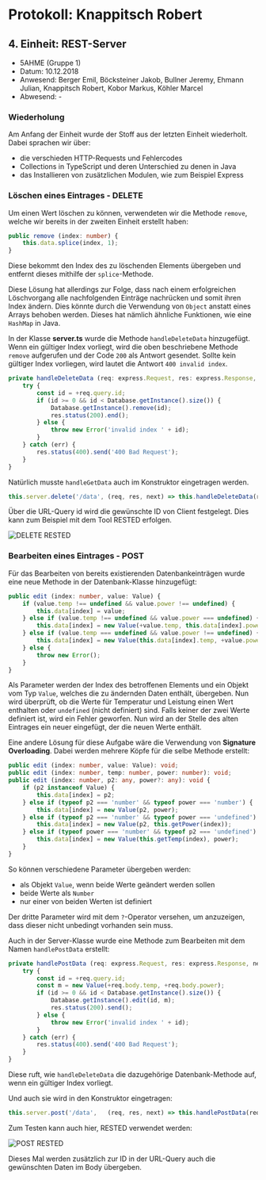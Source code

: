 # Protokoll: Knappitsch Robert
## 4. Einheit: REST-Server

* 5AHME (Gruppe 1)
* Datum: 10.12.2018
* Anwesend: Berger Emil, Böcksteiner Jakob, Bullner Jeremy, Ehmann Julian, Knappitsch Robert, Kobor Markus, Köhler Marcel
* Abwesend: -

### Wiederholung
Am Anfang der Einheit wurde der Stoff aus der letzten Einheit wiederholt. Dabei sprachen wir über:
* die verschieden HTTP-Requests und Fehlercodes 
* Collections in TypeScript und deren Unterschied zu denen in Java
* das Installieren von zusätzlichen Modulen, wie zum Beispiel Express

### Löschen eines Eintrages - DELETE
Um einen Wert löschen zu können, verwendeten wir die Methode ``` remove ```, welche wir bereits in der zweiten Einheit erstellt haben:

``` TypeScript
public remove (index: number) {
    this.data.splice(index, 1);
}
```
Diese bekommt den Index des zu löschenden Elements übergeben und entfernt dieses mithilfe der ```splice```-Methode.

Diese Lösung hat allerdings zur Folge, dass nach einem erfolgreichen Löschvorgang alle nachfolgenden Einträge nachrücken und somit ihren Index ändern. Dies könnte durch die Verwendung von ```Object``` anstatt eines Arrays behoben werden. Dieses hat nämlich ähnliche Funktionen, wie eine ```HashMap``` in Java. 

In der Klasse **server.ts** wurde die Methode ``` handleDeleteData ``` hinzugefügt. Wenn ein gültiger Index vorliegt, wird die oben beschriebene Methode ```remove``` aufgerufen und der Code ```200``` als Antwort gesendet. Sollte kein gültiger Index vorliegen, wird lautet die Antwort ```400 invalid index```.
``` TypeScript
private handleDeleteData (req: express.Request, res: express.Response, next: express.NextFunction) {
    try {
        const id = +req.query.id;
        if (id >= 0 && id < Database.getInstance().size()) {
            Database.getInstance().remove(id);
            res.status(200).end();
        } else {
            throw new Error('invalid index ' + id);
        }
    } catch (err) {
        res.status(400).send('400 Bad Request');
    }
}
```
Natürlich musste ```handleGetData``` auch im Konstruktor eingetragen werden.
```TypeScript
this.server.delete('/data', (req, res, next) => this.handleDeleteData(req, res, next));
```

Über die URL-Query id wird die gewünschte ID von Client festgelegt. Dies kann zum Beispiel mit dem Tool RESTED erfolgen.

![DELETE RESTED](https://github.com/HTLMechatronics/m14-la1-sx/blob/knarom14/Protokolle/delete_rested.png)

### Bearbeiten eines Eintrages - POST
Für das Bearbeiten von bereits existierenden Datenbankeinträgen wurde eine neue Methode in der Datenbank-Klasse hinzugefügt:

``` TypeScript
public edit (index: number, value: Value) {
    if (value.temp !== undefined && value.power !== undefined) {
        this.data[index] = value;
    } else if (value.temp !== undefined && value.power === undefined) {
        this.data[index] = new Value(+value.temp, this.data[index].power);
    } else if (value.temp === undefined && value.power !== undefined) {
        this.data[index] = new Value(this.data[index].temp, +value.power);
    } else {
        throw new Error();
    }
}
```
Als Parameter werden der Index des betroffenen Elements und ein Objekt vom Typ ```Value```, welches die zu ändernden Daten enthält, übergeben. Nun wird überprüft, ob die Werte für Temperatur und Leistung einen Wert enthalten oder ```undefined``` (nicht definiert) sind. Falls keiner der zwei Werte definiert ist, wird ein Fehler geworfen. Nun wird an der Stelle des alten Eintrages ein neuer eingefügt, der die neuen Werte enthält.

Eine andere Lösung für diese Aufgabe wäre die Verwendung von **Signature Overloading**. Dabei werden mehrere Köpfe für die selbe Methode erstellt:
```TypeScript
public edit (index: number, value: Value): void;
public edit (index: number, temp: number, power: number): void;
public edit (index: number, p2: any, power?: any): void {
    if (p2 instanceof Value) {
        this.data[index] = p2;
    } else if (typeof p2 === 'number' && typeof power === 'number') {
        this.data[index] = new Value(p2, power);
    } else if (typeof p2 === 'number' && typeof power === 'undefined') {
        this.data[index] = new Value(p2, this.getPower(index));
    } else if (typeof power === 'number' && typeof p2 === 'undefined') {
        this.data[index] = new Value(this.getTemp(index), power);
    }
}
```
So können verschiedene Parameter übergeben werden:
* als Objekt ```Value```, wenn beide Werte geändert werden sollen
* beide Werte als ```Number```
* nur einer von beiden Werten ist definiert

Der dritte Parameter wird mit dem ```?```-Operator versehen, um anzuzeigen, dass dieser nicht unbedingt vorhanden sein muss.

Auch in der Server-Klasse wurde eine Methode zum Bearbeiten mit dem Namen ```handlePostData``` erstellt:
```TypeScript
private handlePostData (req: express.Request, res: express.Response, next: express.NextFunction) {
    try {
        const id = +req.query.id;
        const m = new Value(+req.body.temp, +req.body.power);
        if (id >= 0 && id < Database.getInstance().size()) {
            Database.getInstance().edit(id, m);
            res.status(200).send();
        } else {
            throw new Error('invalid index ' + id);
        }
    } catch (err) {
        res.status(400).send('400 Bad Request');
    }
}
```
Diese ruft, wie ```handleDeleteData``` die dazugehörige Datenbank-Methode auf, wenn ein gültiger Index vorliegt. 

Und auch sie wird in den Konstruktor eingetragen:
```TypeScript
this.server.post('/data',   (req, res, next) => this.handlePostData(req, res, next));
```

Zum Testen kann auch hier, RESTED verwendet werden:

![POST RESTED](https://github.com/HTLMechatronics/m14-la1-sx/blob/knarom14/Protokolle/post_rested.png)

Dieses Mal werden zusätzlich zur ID in der URL-Query auch die gewünschten Daten im Body übergeben.
